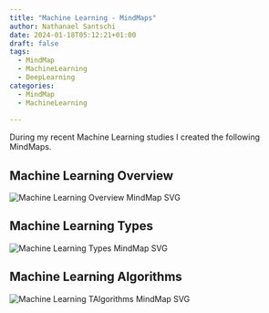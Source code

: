 ```yaml
---
title: "Machine Learning - MindMaps"
author: Nathanael Santschi
date: 2024-01-18T05:12:21+01:00
draft: false
tags:
  - MindMap
  - MachineLearning
  - DeepLearning
categories:
  - MindMap
  - MachineLearning
  
---
```

During my recent Machine Learning studies I created the following MindMaps. 

## Machine Learning Overview
![Machine Learning Overview MindMap SVG](/images/MachineLearning-Overview-simplified.svg "Preview")


## Machine Learning Types
![Machine Learning Types MindMap SVG](/images/MachineLearning-Overview-Types.svg "Preview")


## Machine Learning Algorithms
![Machine Learning TAlgorithms MindMap SVG](/images/MachineLearning-Overview-Algorithms.svg "Preview")



